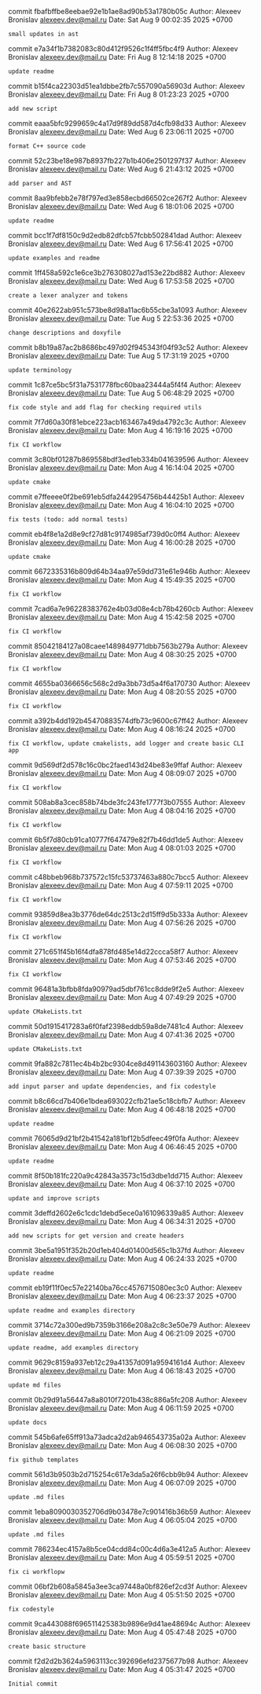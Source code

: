 commit fbafbffbe8eebae92e1b1ae8ad90b53a1780b05c
Author: Alexeev Bronislav <alexeev.dev@mail.ru>
Date:   Sat Aug 9 00:02:35 2025 +0700

    small updates in ast

commit e7a34f1b7382083c80d412f9526c1f4ff5fbc4f9
Author: Alexeev Bronislav <alexeev.dev@mail.ru>
Date:   Fri Aug 8 12:14:18 2025 +0700

    update readme

commit b15f4ca22303d51ea1dbbe2fb7c557090a56903d
Author: Alexeev Bronislav <alexeev.dev@mail.ru>
Date:   Fri Aug 8 01:23:23 2025 +0700

    add new script

commit eaaa5bfc9299659c4a17d9f89dd587d4cfb98d33
Author: Alexeev Bronislav <alexeev.dev@mail.ru>
Date:   Wed Aug 6 23:06:11 2025 +0700

    format C++ source code

commit 52c23be18e987b8937fb227b1b406e2501297f37
Author: Alexeev Bronislav <alexeev.dev@mail.ru>
Date:   Wed Aug 6 21:43:12 2025 +0700

    add parser and AST

commit 8aa9bfebb2e78f797ed3e858ecbd66502ce267f2
Author: Alexeev Bronislav <alexeev.dev@mail.ru>
Date:   Wed Aug 6 18:01:06 2025 +0700

    update readme

commit bcc1f7df8150c9d2edb82dfcb57fcbb502841dad
Author: Alexeev Bronislav <alexeev.dev@mail.ru>
Date:   Wed Aug 6 17:56:41 2025 +0700

    update examples and readme

commit 1ff458a592c1e6ce3b276308027ad153e22bd882
Author: Alexeev Bronislav <alexeev.dev@mail.ru>
Date:   Wed Aug 6 17:53:58 2025 +0700

    create a lexer analyzer and tokens

commit 40e2622ab951c573be8d98a11ac6b55cbe3a1093
Author: Alexeev Bronislav <alexeev.dev@mail.ru>
Date:   Tue Aug 5 22:53:36 2025 +0700

    change descriptions and doxyfile

commit b8b19a87ac2b8686bc497d02f945343f04f93c52
Author: Alexeev Bronislav <alexeev.dev@mail.ru>
Date:   Tue Aug 5 17:31:19 2025 +0700

    update terminology

commit 1c87ce5bc5f31a7531778fbc60baa23444a5f4f4
Author: Alexeev Bronislav <alexeev.dev@mail.ru>
Date:   Tue Aug 5 06:48:29 2025 +0700

    fix code style and add flag for checking required utils

commit 7f7d60a30f81ebce223acb163467a49da4792c3c
Author: Alexeev Bronislav <alexeev.dev@mail.ru>
Date:   Mon Aug 4 16:19:16 2025 +0700

    fix CI workflow

commit 3c80bf01287b869558bdf3ed1eb334b041639596
Author: Alexeev Bronislav <alexeev.dev@mail.ru>
Date:   Mon Aug 4 16:14:04 2025 +0700

    update cmake

commit e7ffeeee0f2be691eb5dfa2442954756b44425b1
Author: Alexeev Bronislav <alexeev.dev@mail.ru>
Date:   Mon Aug 4 16:04:10 2025 +0700

    fix tests (todo: add normal tests)

commit eb4f8e1a2d8e9cf27d81c9174985af739d0c0ff4
Author: Alexeev Bronislav <alexeev.dev@mail.ru>
Date:   Mon Aug 4 16:00:28 2025 +0700

    update cmake

commit 6672335316b809d64b34aa97e59dd731e61e946b
Author: Alexeev Bronislav <alexeev.dev@mail.ru>
Date:   Mon Aug 4 15:49:35 2025 +0700

    fix CI workflow

commit 7cad6a7e96228383762e4b03d08e4cb78b4260cb
Author: Alexeev Bronislav <alexeev.dev@mail.ru>
Date:   Mon Aug 4 15:42:58 2025 +0700

    fix CI workflow

commit 85042184127a08caee1489849771dbb7563b279a
Author: Alexeev Bronislav <alexeev.dev@mail.ru>
Date:   Mon Aug 4 08:30:25 2025 +0700

    fix CI workflow

commit 4655ba0366656c568c2d9a3bb73d5a4f6a170730
Author: Alexeev Bronislav <alexeev.dev@mail.ru>
Date:   Mon Aug 4 08:20:55 2025 +0700

    fix CI workflow

commit a392b4dd192b45470883574dfb73c9600c67ff42
Author: Alexeev Bronislav <alexeev.dev@mail.ru>
Date:   Mon Aug 4 08:16:24 2025 +0700

    fix CI workflow, update cmakelists, add logger and create basic CLI app

commit 9d569df2d578c16c0bc2faed143d24be83e9ffaf
Author: Alexeev Bronislav <alexeev.dev@mail.ru>
Date:   Mon Aug 4 08:09:07 2025 +0700

    fix CI workflow

commit 508ab8a3cec858b74bde3fc243fe1777f3b07555
Author: Alexeev Bronislav <alexeev.dev@mail.ru>
Date:   Mon Aug 4 08:04:16 2025 +0700

    fix CI workflow

commit 6b5f7d80cb91ca10777f647479e82f7b46dd1de5
Author: Alexeev Bronislav <alexeev.dev@mail.ru>
Date:   Mon Aug 4 08:01:03 2025 +0700

    fix CI workflow

commit c48bbeb968b737572c15fc53737463a880c7bcc5
Author: Alexeev Bronislav <alexeev.dev@mail.ru>
Date:   Mon Aug 4 07:59:11 2025 +0700

    fix CI workflow

commit 93859d8ea3b3776de64dc2513c2d15ff9d5b333a
Author: Alexeev Bronislav <alexeev.dev@mail.ru>
Date:   Mon Aug 4 07:56:26 2025 +0700

    fix CI workflow

commit 271c651f45b16f4dfa878fd485e14d22ccca58f7
Author: Alexeev Bronislav <alexeev.dev@mail.ru>
Date:   Mon Aug 4 07:53:46 2025 +0700

    fix CI workflow

commit 96481a3bfbb8fda90979ad5dbf761cc8dde9f2e5
Author: Alexeev Bronislav <alexeev.dev@mail.ru>
Date:   Mon Aug 4 07:49:29 2025 +0700

    update CMakeLists.txt

commit 50d1915417283a6f0faf2398eddb59a8de7481c4
Author: Alexeev Bronislav <alexeev.dev@mail.ru>
Date:   Mon Aug 4 07:41:36 2025 +0700

    update CMakeLists.txt

commit 9fa882c7811ec4b4b2bc9304ce8d491143603160
Author: Alexeev Bronislav <alexeev.dev@mail.ru>
Date:   Mon Aug 4 07:39:39 2025 +0700

    add input parser and update dependencies, and fix codestyle

commit b8c66cd7b406e1bdea693022cfb21ae5c18cbfb7
Author: Alexeev Bronislav <alexeev.dev@mail.ru>
Date:   Mon Aug 4 06:48:18 2025 +0700

    update readme

commit 76065d9d21bf2b41542a181bf12b5dfeec49f0fa
Author: Alexeev Bronislav <alexeev.dev@mail.ru>
Date:   Mon Aug 4 06:46:45 2025 +0700

    update readme

commit 8f50b181fc220a9c42843a3573c15d3dbe1dd715
Author: Alexeev Bronislav <alexeev.dev@mail.ru>
Date:   Mon Aug 4 06:37:10 2025 +0700

    update and improve scripts

commit 3deffd2602e6c1cdc1debd5ece0a161096339a85
Author: Alexeev Bronislav <alexeev.dev@mail.ru>
Date:   Mon Aug 4 06:34:31 2025 +0700

    add new scripts for get version and create headers

commit 3be5a1951f352b20d1eb404d01400d565c1b37fd
Author: Alexeev Bronislav <alexeev.dev@mail.ru>
Date:   Mon Aug 4 06:24:33 2025 +0700

    update readme

commit eb19f11f0ec57e22140ba76cc4576715080ec3c0
Author: Alexeev Bronislav <alexeev.dev@mail.ru>
Date:   Mon Aug 4 06:23:37 2025 +0700

    update readme and examples directory

commit 3714c72a300ed9b7359b3166e208a2c8c3e50e79
Author: Alexeev Bronislav <alexeev.dev@mail.ru>
Date:   Mon Aug 4 06:21:09 2025 +0700

    update readme, add examples directory

commit 9629c8159a937eb12c29a41357d091a9594161d4
Author: Alexeev Bronislav <alexeev.dev@mail.ru>
Date:   Mon Aug 4 06:18:43 2025 +0700

    update md files

commit 0b29d91a56447a8a8010f7201b438c886a5fc208
Author: Alexeev Bronislav <alexeev.dev@mail.ru>
Date:   Mon Aug 4 06:11:59 2025 +0700

    update docs

commit 545b6afe65ff913a73adca2d2ab946543735a02a
Author: Alexeev Bronislav <alexeev.dev@mail.ru>
Date:   Mon Aug 4 06:08:30 2025 +0700

    fix github templates

commit 561d3b9503b2d715254c617e3da5a26f6cbb9b94
Author: Alexeev Bronislav <alexeev.dev@mail.ru>
Date:   Mon Aug 4 06:07:09 2025 +0700

    update .md files

commit 1eba8090030352706d9b03478e7c901416b36b59
Author: Alexeev Bronislav <alexeev.dev@mail.ru>
Date:   Mon Aug 4 06:05:04 2025 +0700

    update .md files

commit 786234ec4157a8b5ce04cdd84c00c4d6a3e412a5
Author: Alexeev Bronislav <alexeev.dev@mail.ru>
Date:   Mon Aug 4 05:59:51 2025 +0700

    fix ci workflopw

commit 06bf2b608a5845a3ee3ca97448a0bf826ef2cd3f
Author: Alexeev Bronislav <alexeev.dev@mail.ru>
Date:   Mon Aug 4 05:51:50 2025 +0700

    fix codestyle

commit 9ca443088f696511425383b9896e9d41ae48694c
Author: Alexeev Bronislav <alexeev.dev@mail.ru>
Date:   Mon Aug 4 05:47:48 2025 +0700

    create basic structure

commit f2d2d2b3624a5963113cc392696efd2375677b98
Author: Alexeev Bronislav <alexeev.dev@mail.ru>
Date:   Mon Aug 4 05:31:47 2025 +0700

    Initial commit
